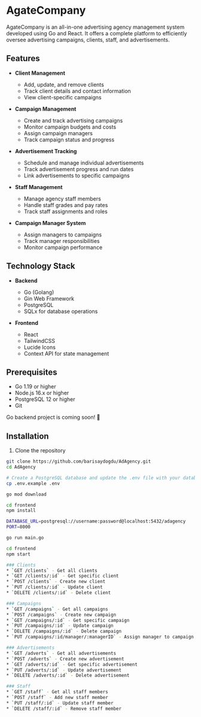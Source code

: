 # AgateCompany

AgateCompany is an all-in-one advertising agency management system developed using Go and React. It offers a complete platform to efficiently oversee advertising campaigns, clients, staff, and advertisements.

## Features

- **Client Management**
  - Add, update, and remove clients
  - Track client details and contact information
  - View client-specific campaigns

- **Campaign Management**
  - Create and track advertising campaigns
  - Monitor campaign budgets and costs
  - Assign campaign managers
  - Track campaign status and progress

- **Advertisement Tracking**
  - Schedule and manage individual advertisements
  - Track advertisement progress and run dates
  - Link advertisements to specific campaigns

- **Staff Management**
  - Manage agency staff members
  - Handle staff grades and pay rates
  - Track staff assignments and roles

- **Campaign Manager System**
  - Assign managers to campaigns
  - Track manager responsibilities
  - Monitor campaign performance

## Technology Stack

- **Backend**
  - Go (Golang)
  - Gin Web Framework
  - PostgreSQL
  - SQLx for database operations

- **Frontend**
  - React
  - TailwindCSS
  - Lucide Icons
  - Context API for state management

## Prerequisites

- Go 1.19 or higher
- Node.js 16.x or higher
- PostgreSQL 12 or higher
- Git

Go backend project is coming soon! 🚀

## Installation

1. Clone the repository
```bash
git clone https://github.com/barisaydogdu/AdAgency.git
cd AdAgency

# Create a PostgreSQL database and update the .env file with your database credentials
cp .env.example .env

go mod download

cd frontend
npm install

DATABASE_URL=postgresql://username:password@localhost:5432/adagency
PORT=8000

go run main.go

cd frontend
npm start

### Clients
* `GET /clients` - Get all clients
* `GET /clients/:id` - Get specific client
* `POST /clients` - Create new client
* `PUT /clients/:id` - Update client
* `DELETE /clients/:id` - Delete client

### Campaigns
* `GET /campaigns` - Get all campaigns  
* `POST /campaigns` - Create new campaign
* `GET /campaigns/:id` - Get specific campaign
* `PUT /campaigns/:id` - Update campaign
* `DELETE /campaigns/:id` - Delete campaign
* `PUT /campaigns/:id/manager/:managerID` - Assign manager to campaign

### Advertisements
* `GET /adverts` - Get all advertisements
* `POST /adverts` - Create new advertisement
* `GET /adverts/:id` - Get specific advertisement
* `PUT /adverts/:id` - Update advertisement
* `DELETE /adverts/:id` - Delete advertisement

### Staff
* `GET /staff` - Get all staff members
* `POST /staff` - Add new staff member
* `PUT /staff/:id` - Update staff member
* `DELETE /staff/:id` - Remove staff member
